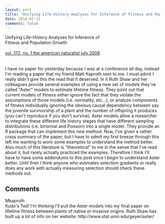```yaml
---
layout: post
title: "Unifying Life-History Analyses for Inference of Fitness and Population Growth"
date: 2010-03-12
comments: false
---
```


<div class='post'>
Unifying Life-History Analyses for Inference of<br />Fitness and Population Growth<br /><a href="https://docs.google.com/fileview?id=0B_M0mgmVJAKUYmZjNmQxMTMtODljMy00N2MzLTg1ODEtZWY2NDI5YmIxY2Mw&hl=en"><br />vol. 172, no. 1 the american naturalist july 2008<br /></a><br /><br />I have no paper for yesterday because I was at a conference all day, instead I'm reading a paper that my friend Matt Kaproth sent to me.  I must admit I really didn't give this the read that it deserved.  In it Ruth Shaw and her colleagues provide several examples of using a new set of models they've called "Aster" models to estimate lifetime fitness.  They point out that current models of fitness either ignore the fact that they violate the assumptions of those models (i.e. normality, etc...), or analyze components of fitness individually ignoring the obvious causal dependency between say the juvenile survivorship of a plant and the number of offspring it produces (you can't reproduce if you don't survive).  Aster models allow a researcher to integrate these different life history stages that have different sampling distributions (i.e. binomial and Poisson) into a single model.  They provide an R package that can implement this new method.  Now, I've given a rather crass summary of the paper, but I have to admit my first breeze through this left me wanting to work some examples to understand the method better.  Also much of this literature is "theoretical" to me in the sense that I've read about it, but rarely actually practiced the examples.  Therefore I think I'll have to have some addendums to this post once I begin to understand Aster better.  Until then I think anyone who estimates selection gradients or really does any work with actually measuring selection should check these methods out.</div>
<h2>Comments</h2>
<div class='comments'>
<div class='comment'>
<div class='author'>Mkaproth</div>
<div class='content'>
Kudo&#39;s Ted! I&#39;m thinking I&#39;ll pull the Aster models into my final paper on lifetime fitness between plants of native or invasive origins. Ruth Shaw has built up a lot of info on her website: http://www.stat.umn.edu/geyer/aster/</div>
</div>
</div>
